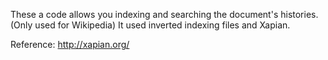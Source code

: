 These a code allows you indexing and searching the document's histories. (Only used for Wikipedia)
It used inverted indexing files and Xapian.

Reference: http://xapian.org/
